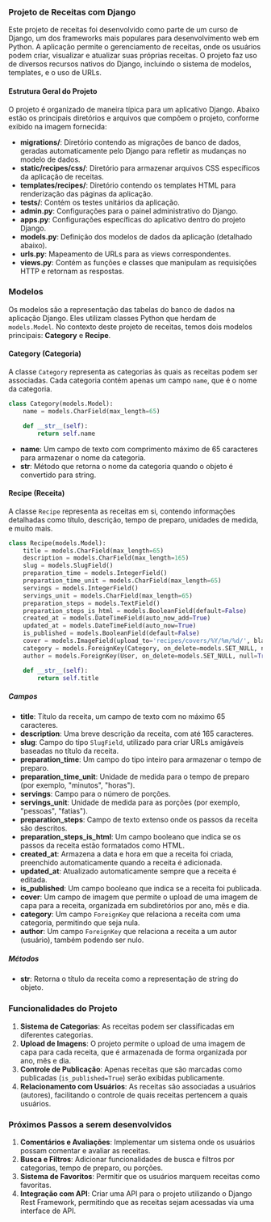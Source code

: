### Projeto de Receitas com Django

Este projeto de receitas foi desenvolvido como parte de um curso de Django, um dos frameworks mais populares para desenvolvimento web em Python. A aplicação permite o gerenciamento de receitas, onde os usuários podem criar, visualizar e atualizar suas próprias receitas. O projeto faz uso de diversos recursos nativos do Django, incluindo o sistema de modelos, templates, e o uso de URLs.

#### Estrutura Geral do Projeto

O projeto é organizado de maneira típica para um aplicativo Django. Abaixo estão os principais diretórios e arquivos que compõem o projeto, conforme exibido na imagem fornecida:

- **migrations/**: Diretório contendo as migrações de banco de dados, geradas automaticamente pelo Django para refletir as mudanças no modelo de dados.
- **static/recipes/css/**: Diretório para armazenar arquivos CSS específicos da aplicação de receitas.
- **templates/recipes/**: Diretório contendo os templates HTML para renderização das páginas da aplicação.
- **tests/**: Contém os testes unitários da aplicação.
- **admin.py**: Configurações para o painel administrativo do Django.
- **apps.py**: Configurações específicas do aplicativo dentro do projeto Django.
- **models.py**: Definição dos modelos de dados da aplicação (detalhado abaixo).
- **urls.py**: Mapeamento de URLs para as views correspondentes.
- **views.py**: Contém as funções e classes que manipulam as requisições HTTP e retornam as respostas.

### Modelos

Os modelos são a representação das tabelas do banco de dados na aplicação Django. Eles utilizam classes Python que herdam de `models.Model`. No contexto deste projeto de receitas, temos dois modelos principais: **Category** e **Recipe**.

#### Category (Categoria)

A classe `Category` representa as categorias às quais as receitas podem ser associadas. Cada categoria contém apenas um campo `name`, que é o nome da categoria.

```python
class Category(models.Model):
    name = models.CharField(max_length=65)

    def __str__(self):
        return self.name
```

- **name**: Um campo de texto com comprimento máximo de 65 caracteres para armazenar o nome da categoria.
- **__str__**: Método que retorna o nome da categoria quando o objeto é convertido para string.

#### Recipe (Receita)

A classe `Recipe` representa as receitas em si, contendo informações detalhadas como título, descrição, tempo de preparo, unidades de medida, e muito mais.

```python
class Recipe(models.Model):
    title = models.CharField(max_length=65)
    description = models.CharField(max_length=165)
    slug = models.SlugField()
    preparation_time = models.IntegerField()
    preparation_time_unit = models.CharField(max_length=65)
    servings = models.IntegerField()
    servings_unit = models.CharField(max_length=65)
    preparation_steps = models.TextField()
    preparation_steps_is_html = models.BooleanField(default=False)
    created_at = models.DateTimeField(auto_now_add=True)
    updated_at = models.DateTimeField(auto_now=True)
    is_published = models.BooleanField(default=False)
    cover = models.ImageField(upload_to='recipes/covers/%Y/%m/%d/', blank=True, default='')
    category = models.ForeignKey(Category, on_delete=models.SET_NULL, null=True, blank=True, default=None)
    author = models.ForeignKey(User, on_delete=models.SET_NULL, null=True)

    def __str__(self):
        return self.title
```

##### Campos

- **title**: Título da receita, um campo de texto com no máximo 65 caracteres.
- **description**: Uma breve descrição da receita, com até 165 caracteres.
- **slug**: Campo do tipo `SlugField`, utilizado para criar URLs amigáveis baseadas no título da receita.
- **preparation_time**: Um campo do tipo inteiro para armazenar o tempo de preparo.
- **preparation_time_unit**: Unidade de medida para o tempo de preparo (por exemplo, "minutos", "horas").
- **servings**: Campo para o número de porções.
- **servings_unit**: Unidade de medida para as porções (por exemplo, "pessoas", "fatias").
- **preparation_steps**: Campo de texto extenso onde os passos da receita são descritos.
- **preparation_steps_is_html**: Um campo booleano que indica se os passos da receita estão formatados como HTML.
- **created_at**: Armazena a data e hora em que a receita foi criada, preenchido automaticamente quando a receita é adicionada.
- **updated_at**: Atualizado automaticamente sempre que a receita é editada.
- **is_published**: Um campo booleano que indica se a receita foi publicada.
- **cover**: Um campo de imagem que permite o upload de uma imagem de capa para a receita, organizada em subdiretórios por ano, mês e dia.
- **category**: Um campo `ForeignKey` que relaciona a receita com uma categoria, permitindo que seja nula.
- **author**: Um campo `ForeignKey` que relaciona a receita a um autor (usuário), também podendo ser nulo.

##### Métodos

- **__str__**: Retorna o título da receita como a representação de string do objeto.

### Funcionalidades do Projeto

1. **Sistema de Categorias**: As receitas podem ser classificadas em diferentes categorias.
2. **Upload de Imagens**: O projeto permite o upload de uma imagem de capa para cada receita, que é armazenada de forma organizada por ano, mês e dia.
3. **Controle de Publicação**: Apenas receitas que são marcadas como publicadas (`is_published=True`) serão exibidas publicamente.
4. **Relacionamento com Usuários**: As receitas são associadas a usuários (autores), facilitando o controle de quais receitas pertencem a quais usuários.

### Próximos Passos a serem desenvolvidos

1. **Comentários e Avaliações**: Implementar um sistema onde os usuários possam comentar e avaliar as receitas.
2. **Busca e Filtros**: Adicionar funcionalidades de busca e filtros por categorias, tempo de preparo, ou porções.
3. **Sistema de Favoritos**: Permitir que os usuários marquem receitas como favoritas.
4. **Integração com API**: Criar uma API para o projeto utilizando o Django Rest Framework, permitindo que as receitas sejam acessadas via uma interface de API.
